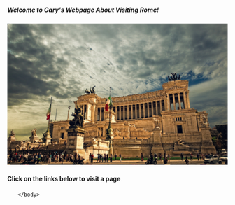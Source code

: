 <!DOCTYPE html>
<html>
    <head>
        <title>Cary's Webpage
        </title>
        <link href="stylesheet.css" rel="stylesheet" type="text/css">
    </head>
    <body>
        <h5>Welcome to Cary's Webpage About Visiting Rome!</h5>
        <img src="Rome1.jpg" style="height: 25%;">
        <h4>Click on the links below to visit a page</h4>
        <ol>

    </body>
</html>
